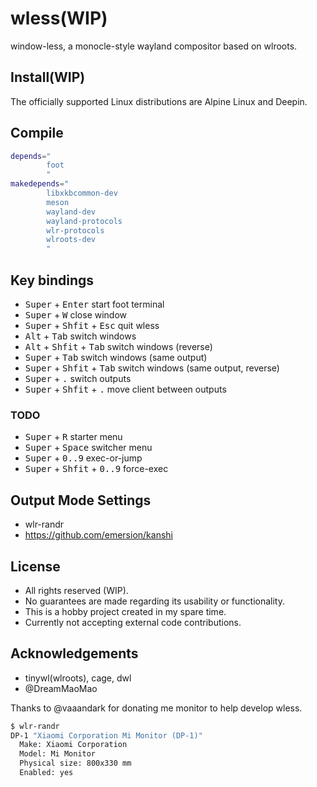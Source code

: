 # wless(WIP)

window-less, a monocle-style wayland compositor based on wlroots.

## Install(WIP)

The officially supported Linux distributions are Alpine Linux and Deepin.

## Compile

```bash
depends="
        foot
        "
makedepends="
        libxkbcommon-dev
        meson
        wayland-dev
        wayland-protocols
        wlr-protocols
        wlroots-dev
        "
```

## Key bindings

- <kbd>Super</kbd> + <kbd>Enter</kbd> start foot terminal
- <kbd>Super</kbd> + <kbd>W</kbd> close window
- <kbd>Super</kbd> + <kbd>Shfit</kbd> + <kbd>Esc</kbd> quit wless
- <kbd>Alt</kbd> + <kbd>Tab</kbd> switch windows
- <kbd>Alt</kbd> + <kbd>Shfit</kbd> + <kbd>Tab</kbd> switch windows (reverse)
- <kbd>Super</kbd> + <kbd>Tab</kbd> switch windows (same output)
- <kbd>Super</kbd> + <kbd>Shfit</kbd> + <kbd>Tab</kbd> switch windows (same output, reverse)
- <kbd>Super</kbd> + <kbd>.</kbd> switch outputs
- <kbd>Super</kbd> + <kbd>Shfit</kbd> + <kbd>.</kbd> move client between outputs

### TODO

- <kbd>Super</kbd> + <kbd>R</kbd> starter menu
- <kbd>Super</kbd> + <kbd>Space</kbd> switcher menu
- <kbd>Super</kbd> + <kbd>0..9</kbd> exec-or-jump
- <kbd>Super</kbd> + <kbd>Shfit</kbd> + <kbd>0..9</kbd> force-exec

## Output Mode Settings

- wlr-randr
- <https://github.com/emersion/kanshi>

## License

* All rights reserved (WIP).
* No guarantees are made regarding its usability or functionality.
* This is a hobby project created in my spare time.
* Currently not accepting external code contributions.

## Acknowledgements

- tinywl(wlroots), cage, dwl
- @DreamMaoMao

Thanks to @vaaandark for donating me monitor to help develop wless.

```bash
$ wlr-randr
DP-1 "Xiaomi Corporation Mi Monitor (DP-1)"
  Make: Xiaomi Corporation
  Model: Mi Monitor
  Physical size: 800x330 mm
  Enabled: yes
```


